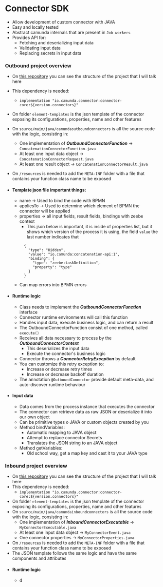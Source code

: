# Connector SDK

- Allow development of custom connector with JAVA
- Easy and locally tested
- Abstract camunda internals that are present in ``Job workers``
- Provides API for:
  - Fetching and deserializing input data
  - Validating input data
  - Replacing secrets in input data

### Outbound project overview
- On [this repository](https://github.com/AugustoKlaic/CamundaTraining/tree/master/camunda-outbound-connectors) you can see the
  structure of the project that I will talk here

- This dependency is needed:
  - ``implementation "io.camunda.connector:connector-core:${version.connectors}"``
- On folder ``element-templates`` is the json template of the connector exposing its configurations, properties, name and other features
- On ``source/main/java/camundaoutboundconnectors`` is all the source code with the logic, consisting in:
  - One implementation of ***OutboundConnectorFunction*** -> ``ConcatenationConnectorFunction.java``
  - At least one input data object -> ``ConcatenationConnectorRequest.java``
  - At least one result object -> ``ConcatenationConnectorResult.java``
- On ``/resources`` is needed to add the ``META-INF`` folder with a file that contains your function class name to be exposed
- #### Template json file important things:
  - name -> Used to bind the code with BPMN
  - appliesTo -> Used to determine which element of BPMN the connector will be applied
  - properties -> all input fields, result fields, bindings with zeebe context
    - This json below is important, it is inside of properties list, but it shows which version of the process it is using, 
    the field ``value`` the last number indicates that
    ```
      {
        "type": "Hidden",
        "value": "io.camunda:concatenation-api:1",
        "binding": {
          "type": "zeebe:taskDefinition",
          "property": "type"
        }
      }
    ```
  - Can map errors into BPMN errors

- #### Runtime logic
  - Class needs to implement the ***OutboundConnectorFunction*** interface
  - Connector runtime environments will call this function
  - Handles input data, execute business logic, and can return a result
  - The OutboundConnectorFunction consist of one method, called ``execute()``
  - Receives all data necessary to process by the ***OutboundConnectorContext***
    - This deserializes the input data
    - Execute the connector's business logic
  - Connector throws a ***ConnectorRetryException*** by default
  - You can customize this retry exception to:
    - Increase or decrease retry times
    - Increase or decrease backoff duration
  - The annotation ``@OutboundConnector`` provide default meta-data, and auto-discover runtime behaviour

- #### Input data
  - Data comes from the process instance that executes the connector
  - The connector can retrieve data as raw JSON or deserialize it into our own object
  - Can be primitive types o JAVA or custom objects created by you
  - Method bindVariables:
    - Automatic mapping to JAVA object
    - Attempt to replace connector Secrets
    - Translates the JSON string to an JAVA object
  - Method getVariables:
    - Old school way, get a map key and cast it to your JAVA type

### Inbound project overview
- On [this repository](https://github.com/AugustoKlaic/CamundaTraining/tree/master/camunda-inbound-connectors) you can see the
  structure of the project that I will talk here
- This dependency is needed:
  - ``implementation "io.camunda.connector:connector-core:${version.connectors}"``
- On folder ``element-templates`` is the json template of the connector exposing its configurations, properties, name and other features
- On ``source/main/java/camundainboundconnectors`` is all the source code with the logic, consisting in:
  - One implementation of ***InboundConnectorExecutable*** -> ``MyConnectorExecutable.java``
  - At least one input data object -> ``MyConnectorEvent.java``
  - One connector properties -> ``MyConnectorProperties.java``
- On ``/resources`` is needed to add the ``META-INF`` folder with a file that contains your function class name to be exposed
- The JSON template follows the same logic and have the same components and attributes 
- #### Runtime logic
  - d